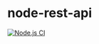 # node-rest-api

[![Node.js CI](https://github.com/Sam-2019/node-rest-api/actions/workflows/node.js.yml/badge.svg?branch=develop)](https://github.com/Sam-2019/node-rest-api/actions/workflows/node.js.yml)
